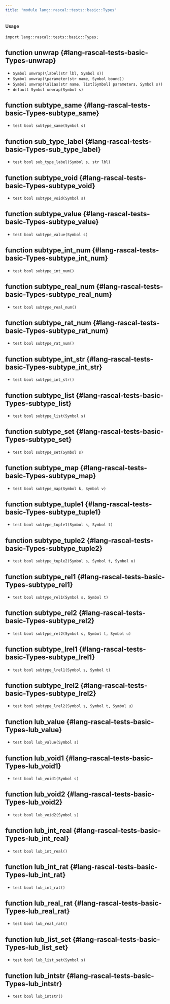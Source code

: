 ```yaml
---
title: "module lang::rascal::tests::basic::Types"
---
```


#### Usage

`import lang::rascal::tests::basic::Types;`


## function unwrap {#lang-rascal-tests-basic-Types-unwrap}

* ``Symbol unwrap(\label(str lbl, Symbol s))``
* ``Symbol unwrap(\parameter(str name, Symbol bound))``
* ``Symbol unwrap(\alias(str name, list[Symbol] parameters, Symbol s))``
* ``default Symbol unwrap(Symbol s)``

## function subtype_same {#lang-rascal-tests-basic-Types-subtype_same}

* ``test bool subtype_same(Symbol s)``

## function sub_type_label {#lang-rascal-tests-basic-Types-sub_type_label}

* ``test bool sub_type_label(Symbol s, str lbl)``

## function subtype_void {#lang-rascal-tests-basic-Types-subtype_void}

* ``test bool subtype_void(Symbol s)``

## function subtype_value {#lang-rascal-tests-basic-Types-subtype_value}

* ``test bool subtype_value(Symbol s)``

## function subtype_int_num {#lang-rascal-tests-basic-Types-subtype_int_num}

* ``test bool subtype_int_num()``

## function subtype_real_num {#lang-rascal-tests-basic-Types-subtype_real_num}

* ``test bool subtype_real_num()``

## function subtype_rat_num {#lang-rascal-tests-basic-Types-subtype_rat_num}

* ``test bool subtype_rat_num()``

## function subtype_int_str {#lang-rascal-tests-basic-Types-subtype_int_str}

* ``test bool subtype_int_str()``

## function subtype_list {#lang-rascal-tests-basic-Types-subtype_list}

* ``test bool subtype_list(Symbol s)``

## function subtype_set {#lang-rascal-tests-basic-Types-subtype_set}

* ``test bool subtype_set(Symbol s)``

## function subtype_map {#lang-rascal-tests-basic-Types-subtype_map}

* ``test bool subtype_map(Symbol k, Symbol v)``

## function subtype_tuple1 {#lang-rascal-tests-basic-Types-subtype_tuple1}

* ``test bool subtype_tuple1(Symbol s, Symbol t)``

## function subtype_tuple2 {#lang-rascal-tests-basic-Types-subtype_tuple2}

* ``test bool subtype_tuple2(Symbol s, Symbol t, Symbol u)``

## function subtype_rel1 {#lang-rascal-tests-basic-Types-subtype_rel1}

* ``test bool subtype_rel1(Symbol s, Symbol t)``

## function subtype_rel2 {#lang-rascal-tests-basic-Types-subtype_rel2}

* ``test bool subtype_rel2(Symbol s, Symbol t, Symbol u)``

## function subtype_lrel1 {#lang-rascal-tests-basic-Types-subtype_lrel1}

* ``test bool subtype_lrel1(Symbol s, Symbol t)``

## function subtype_lrel2 {#lang-rascal-tests-basic-Types-subtype_lrel2}

* ``test bool subtype_lrel2(Symbol s, Symbol t, Symbol u)``

## function lub_value {#lang-rascal-tests-basic-Types-lub_value}

* ``test bool lub_value(Symbol s)``

## function lub_void1 {#lang-rascal-tests-basic-Types-lub_void1}

* ``test bool lub_void1(Symbol s)``

## function lub_void2 {#lang-rascal-tests-basic-Types-lub_void2}

* ``test bool lub_void2(Symbol s)``

## function lub_int_real {#lang-rascal-tests-basic-Types-lub_int_real}

* ``test bool lub_int_real()``

## function lub_int_rat {#lang-rascal-tests-basic-Types-lub_int_rat}

* ``test bool lub_int_rat()``

## function lub_real_rat {#lang-rascal-tests-basic-Types-lub_real_rat}

* ``test bool lub_real_rat()``

## function lub_list_set {#lang-rascal-tests-basic-Types-lub_list_set}

* ``test bool lub_list_set(Symbol s)``

## function lub_intstr {#lang-rascal-tests-basic-Types-lub_intstr}

* ``test bool lub_intstr()``

